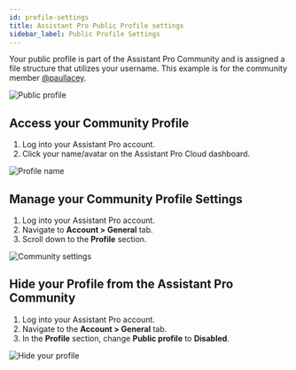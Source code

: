 ```yaml
---
id: profile-settings
title: Assistant Pro Public Profile settings
sidebar_label: Public Profile Settings
---
```


Your public profile is part of the Assistant Pro Community and is assigned a file structure that utilizes your username. This example is for the community member [@paullacey](https://app.assistant.pro/community/user/paullacey).

![Public profile](/img/assistant/cloud--account-settings--profile-settings--1.jpg)

## Access your Community Profile

1. Log into your Assistant Pro account.
2. Click your name/avatar on the Assistant Pro Cloud dashboard.

![Profile name](/img/assistant/cloud--account-settings--profile-settings--2.jpg)

## Manage your Community Profile Settings

1. Log into your Assistant Pro account.
2. Navigate to **Account > General** tab.
3. Scroll down to the **Profile** section.

![Community settings](/img/assistant/cloud--account-settings--profile-settings--3.jpg)

## Hide your Profile from the Assistant Pro Community

1. Log into your Assistant Pro account.
2. Navigate to the **Account > General** tab.
3. In the **Profile** section, change **Public profile** to **Disabled**. 

![Hide your profile](/img/assistant/cloud--account-settings--profile-settings--4.jpg)
